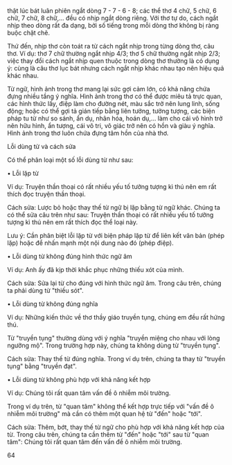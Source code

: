 thật lúc bát luân phiên ngắt dòng 7 - 7 - 6 - 8; các thể thơ 4 chữ, 5 chữ, 6 chữ, 7 chữ, 8 chữ,... đều có nhịp ngắt dòng riêng. Với thơ tự do, cách ngắt nhịp theo dòng rất đa dạng, bởi số tiếng trong mỗi dòng thơ không bị ràng buộc chặt chẽ.

Thứ đến, nhịp thơ còn toát ra từ cách ngắt nhịp trong từng dòng thơ, câu thơ. Ví dụ: thơ 7 chữ thường ngắt nhịp 4/3; thơ 5 chữ thường ngắt nhịp 2/3; việc thay đổi cách ngắt nhịp quen thuộc trong dòng thơ thường là có dụng ý: cùng là câu thơ lục bát nhưng cách ngắt nhịp khác nhau tạo nên hiệu quả khác nhau.

Từ ngữ, hình ảnh trong thơ mang lại sức gợi cảm lớn, có khả năng chứa đựng nhiều tầng ý nghĩa. Hình ảnh trong thơ có thể được miêu tả trực quan, các hình thức lấy, điệp làm cho đường nét, màu sắc trở nên lung linh, sống động; hoặc có thể gợi tả gián tiếp bằng liên tưởng, tưởng tượng, các biện pháp tu từ như so sánh, ẩn dụ, nhân hóa, hoán dụ,... làm cho cái vô hình trở nên hữu hình, ẩn tượng, cái vô tri, vô giác trở nên có hồn và giàu ý nghĩa. Hình ảnh trong thơ luôn chứa đựng tâm hồn của nhà thơ.

Lỗi dùng từ và cách sửa

Có thể phân loại một số lỗi dùng từ như sau:

• Lỗi lặp từ

Ví dụ: Truyện thần thoại có rất nhiều yếu tố tưởng tượng kì thú nên em rất thích đọc truyện thần thoại.

Cách sửa: Lược bỏ hoặc thay thế từ ngữ bị lặp bằng từ ngữ khác. Chúng ta có thể sửa câu trên như sau: Truyện thần thoại có rất nhiều yếu tố tưởng tượng kì thú nên em rất thích đọc thể loại này.

Lưu ý: Cần phân biệt lỗi lặp từ với biện pháp lặp từ để liên kết văn bản (phép lặp) hoặc để nhấn mạnh một nội dung nào đó (phép điệp).

• Lỗi dùng từ không đúng hình thức ngữ âm

Ví dụ: Anh ấy đã kịp thời khắc phục những thiếu xót của mình.

Cách sửa: Sửa lại từ cho đúng với hình thức ngữ âm. Trong câu trên, chúng ta phải dùng từ "thiếu sót".

• Lỗi dùng từ không đúng nghĩa

Ví dụ: Những kiến thức về thơ thầy giáo truyền tụng, chúng em đều rất hứng thú.

Từ "truyền tụng" thường dùng với ý nghĩa "truyền miệng cho nhau với lòng ngưỡng mộ". Trong trường hợp này, chúng ta không dùng từ "truyền tụng".

Cách sửa: Thay thế từ đúng nghĩa. Trong ví dụ trên, chúng ta thay từ "truyền tụng" bằng "truyền đạt".

• Lỗi dùng từ không phù hợp với khả năng kết hợp

Ví dụ: Chúng tôi rất quan tâm vấn đề ô nhiễm môi trường.

Trong ví dụ trên, từ "quan tâm" không thể kết hợp trực tiếp với "vấn đề ô nhiễm môi trường" mà cần có thêm một quan hệ từ "đến" hoặc "tới".

Cách sửa: Thêm, bớt, thay thế từ ngữ cho phù hợp với khả năng kết hợp của từ. Trong câu trên, chúng ta cần thêm từ "đến" hoặc "tới" sau từ "quan tâm": Chúng tôi rất quan tâm đến vấn đề ô nhiễm môi trường.

64